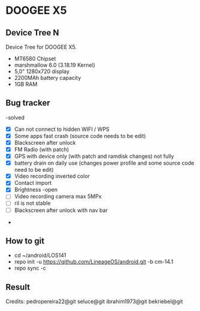 DOOGEE X5
===========
Device Tree N
------------------

Device Tree for DOOGEE X5.

- MT6580 Chipset
- marshmallow 6.0 (3.18.19 Kernel)
- 5,0" 1280x720 display
- 2200MAh battery capacity
- 1GB RAM

Bug	tracker
---------------
-solved
- [x] Can not connect to hidden WIFI / WPS
- [x] Some apps fast crash (source code needs to be edit)
- [x] Blackscreen after unlock
- [x] FM Radio (with patch)
- [x] GPS with device only (with patch and ramdisk changes) not fully
- [x] battery drain on daily use (changes power profile and some source code need to be edit)
- [x] Video recording inverted color
- [x] Contact import
- [x] Brightness
-open
- [ ] Video recording camera max 5MPx
- [ ] ril is not stable
- [ ] Blackscreen after unlock with nav bar
-
How to git
---------------
- cd ~/android/LOS141
- repo init -u https://github.com/LineageOS/android.git -b cm-14.1
- repo sync -c

Result
---------------

Credits:
pedropereira22@git
seluce@git
ibrahim1973@git
bekriebel@git
